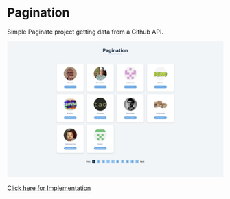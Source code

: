 # Pagination

Simple Paginate project getting data from a Github API. 

![Pagination](./thumbnail.png)

[Click here for Implementation](https://wda-react-projects-14-pagination.pages.dev/)

